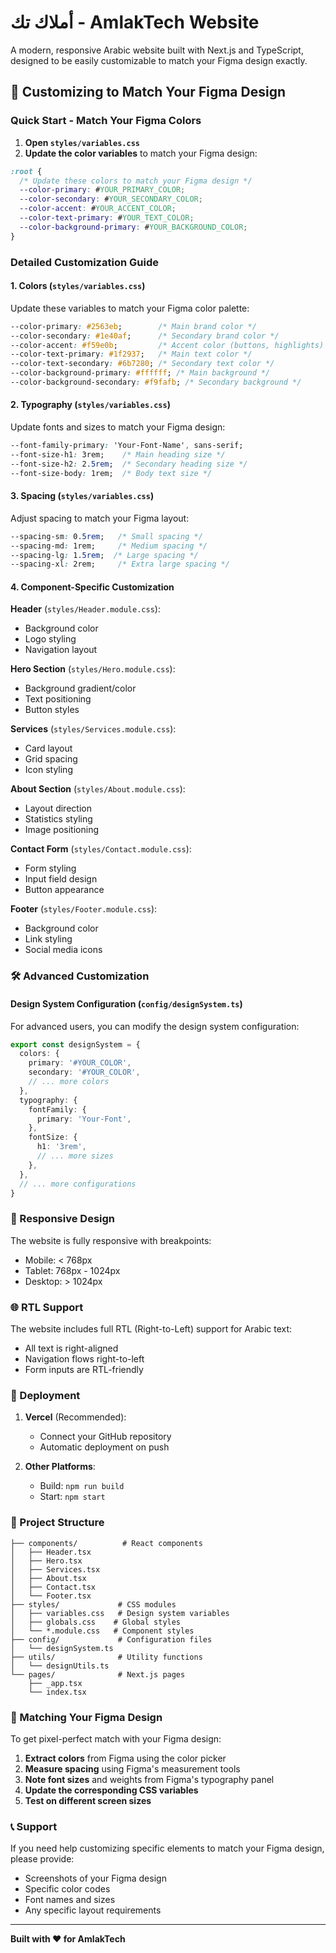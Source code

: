 # أملاك تك - AmlakTech Website

A modern, responsive Arabic website built with Next.js and TypeScript, designed to be easily customizable to match your Figma design exactly.

## 🎨 Customizing to Match Your Figma Design

### Quick Start - Match Your Figma Colors

1. **Open `styles/variables.css`**
2. **Update the color variables** to match your Figma design:

```css
:root {
  /* Update these colors to match your Figma design */
  --color-primary: #YOUR_PRIMARY_COLOR;
  --color-secondary: #YOUR_SECONDARY_COLOR;
  --color-accent: #YOUR_ACCENT_COLOR;
  --color-text-primary: #YOUR_TEXT_COLOR;
  --color-background-primary: #YOUR_BACKGROUND_COLOR;
}
```

### Detailed Customization Guide

#### 1. **Colors** (`styles/variables.css`)
Update these variables to match your Figma color palette:

```css
--color-primary: #2563eb;        /* Main brand color */
--color-secondary: #1e40af;      /* Secondary brand color */
--color-accent: #f59e0b;         /* Accent color (buttons, highlights) */
--color-text-primary: #1f2937;   /* Main text color */
--color-text-secondary: #6b7280; /* Secondary text color */
--color-background-primary: #ffffff; /* Main background */
--color-background-secondary: #f9fafb; /* Secondary background */
```

#### 2. **Typography** (`styles/variables.css`)
Update fonts and sizes to match your Figma design:

```css
--font-family-primary: 'Your-Font-Name', sans-serif;
--font-size-h1: 3rem;    /* Main heading size */
--font-size-h2: 2.5rem;  /* Secondary heading size */
--font-size-body: 1rem;  /* Body text size */
```

#### 3. **Spacing** (`styles/variables.css`)
Adjust spacing to match your Figma layout:

```css
--spacing-sm: 0.5rem;   /* Small spacing */
--spacing-md: 1rem;     /* Medium spacing */
--spacing-lg: 1.5rem;  /* Large spacing */
--spacing-xl: 2rem;     /* Extra large spacing */
```

#### 4. **Component-Specific Customization**

**Header** (`styles/Header.module.css`):
- Background color
- Logo styling
- Navigation layout

**Hero Section** (`styles/Hero.module.css`):
- Background gradient/color
- Text positioning
- Button styles

**Services** (`styles/Services.module.css`):
- Card layout
- Grid spacing
- Icon styling

**About Section** (`styles/About.module.css`):
- Layout direction
- Statistics styling
- Image positioning

**Contact Form** (`styles/Contact.module.css`):
- Form styling
- Input field design
- Button appearance

**Footer** (`styles/Footer.module.css`):
- Background color
- Link styling
- Social media icons

### 🛠️ Advanced Customization

#### Design System Configuration (`config/designSystem.ts`)
For advanced users, you can modify the design system configuration:

```typescript
export const designSystem = {
  colors: {
    primary: '#YOUR_COLOR',
    secondary: '#YOUR_COLOR',
    // ... more colors
  },
  typography: {
    fontFamily: {
      primary: 'Your-Font',
    },
    fontSize: {
      h1: '3rem',
      // ... more sizes
    },
  },
  // ... more configurations
}
```

### 📱 Responsive Design

The website is fully responsive with breakpoints:
- Mobile: < 768px
- Tablet: 768px - 1024px
- Desktop: > 1024px

### 🌐 RTL Support

The website includes full RTL (Right-to-Left) support for Arabic text:
- All text is right-aligned
- Navigation flows right-to-left
- Form inputs are RTL-friendly

### 🚀 Deployment

1. **Vercel** (Recommended):
   - Connect your GitHub repository
   - Automatic deployment on push

2. **Other Platforms**:
   - Build: `npm run build`
   - Start: `npm start`

### 📁 Project Structure

```
├── components/          # React components
│   ├── Header.tsx
│   ├── Hero.tsx
│   ├── Services.tsx
│   ├── About.tsx
│   ├── Contact.tsx
│   └── Footer.tsx
├── styles/             # CSS modules
│   ├── variables.css   # Design system variables
│   ├── globals.css    # Global styles
│   └── *.module.css   # Component styles
├── config/             # Configuration files
│   └── designSystem.ts
├── utils/              # Utility functions
│   └── designUtils.ts
└── pages/              # Next.js pages
    ├── _app.tsx
    └── index.tsx
```

### 🎯 Matching Your Figma Design

To get pixel-perfect match with your Figma design:

1. **Extract colors** from Figma using the color picker
2. **Measure spacing** using Figma's measurement tools
3. **Note font sizes** and weights from Figma's typography panel
4. **Update the corresponding CSS variables**
5. **Test on different screen sizes**

### 📞 Support

If you need help customizing specific elements to match your Figma design, please provide:
- Screenshots of your Figma design
- Specific color codes
- Font names and sizes
- Any specific layout requirements

---

**Built with ❤️ for AmlakTech**